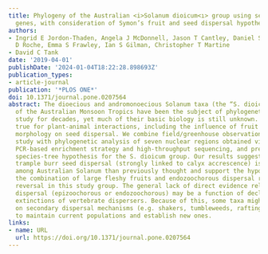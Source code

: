 ```yaml
---
title: Phylogeny of the Australian <i>Solanum dioicum<ı> group using seven nuclear
  genes, with consideration of Symon’s fruit and seed dispersal hypotheses
authors:
- Ingrid E Jordon-Thaden, Angela J McDonnell, Jason T Cantley, Daniel S Hayes, Morgan
  D Roche, Emma S Frawley, Ian S Gilman, Christopher T Martine
- David C Tank
date: '2019-04-01'
publishDate: '2024-01-04T18:22:28.898693Z'
publication_types:
- article-journal
publication: '*PLOS ONE*'
doi: 10.1371/journal.pone.0207564
abstract: The dioecious and andromonoecious Solanum taxa (the “S. dioicum group”)
  of the Australian Monsoon Tropics have been the subject of phylogenetic and taxonomic
  study for decades, yet much of their basic biology is still unknown. This is especially
  true for plant-animal interactions, including the influence of fruit form and calyx
  morphology on seed dispersal. We combine field/greenhouse observations and specimen-based
  study with phylogenetic analysis of seven nuclear regions obtained via a microfluidic
  PCR-based enrichment strategy and high-throughput sequencing, and present the first
  species-tree hypothesis for the S. dioicum group. Our results suggest that epizoochorous
  trample burr seed dispersal (strongly linked to calyx accrescence) is far more common
  among Australian Solanum than previously thought and support the hypothesis that
  the combination of large fleshy fruits and endozoochorous dispersal represents a
  reversal in this study group. The general lack of direct evidence related to biotic
  dispersal (epizoochorous or endozoochorous) may be a function of declines and/or
  extinctions of vertebrate dispersers. Because of this, some taxa might now rely
  on secondary dispersal mechanisms (e.g. shakers, tumbleweeds, rafting) as a means
  to maintain current populations and establish new ones.
links:
- name: URL
  url: https://doi.org/10.1371/journal.pone.0207564
---
```

